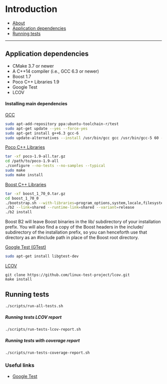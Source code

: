 # Introduction

* [About](https://en.wikipedia.org/wiki/Producer%E2%80%93consumer_problem)
* [Application dependencies](#markdown-header-application-dependencies)
* [Running tests](#markdown-header-how-to-compile-the-project-and-all-its-dependencies)

***

## Application dependencies

- CMake 3.7 or newer
- A C++14 compiler (i.e., GCC 6.3 or newer)
- Boost 1.7
- Poco C++ Libraries 1.9
- Google Test
- LCOV

#### Installing main dependencies

[GCC](https://gcc.gnu.org/gcc-6/changes.html)

```bash
sudo apt-add-repository ppa:ubuntu-toolchain-r/test  
sudo apt-get update --yes --force-yes  
sudo apt-get install g++6.3 gcc-6
sudo update-alternatives --install /usr/bin/gcc gcc /usr/bin/gcc-5 60 --slave /usr/bin/g++ g++ /usr/bin/g++-5
```

[Poco C++ Libraries](https://pocoproject.org/releases/poco-1.9.0/poco-1.9.0-all.tar.gz)

```bash
tar -xf poco-1.9-all.tar.gz  
cd /path/to/poco-1.9-all  
./configure --no-tests --no-samples --typical  
sudo make
sudo make install 
```

[Boost C++ Libraries](https://www.boost.org/users/history/version_1_70_0.html)

```bash
tar -xf boost_1_70_0.tar.gz  
cd boost_1_70_0  
./bootstrap.sh --with-libraries=program_options,system,locale,filesystem,chrono,thread
./b2 --link=shared --runtime-link=shared --variant=release
./b2 install
```

Boost B2 will leave Boost binaries in the lib/ subdirectory of your installation prefix.
You will also find a copy of the Boost headers in the include/ subdirectory of the installation prefix,
so you can henceforth use that directory as an #include path in place of the Boost root directory.

[Google Test (GTest)](https://github.com/google/googletest)

```bash
sudo apt-get install libgtest-dev
```

[LCOV](https://github.com/linux-test-project/lcov)

```
git clone https://github.com/linux-test-project/lcov.git
make install
```

## Running tests

```bash
./scripts/run-all-tests.sh
```

##### Running tests LCOV report

```bash
./scripts/run-tests-lcov-report.sh
```

##### Running tests with coverage report

```bash
./scripts/run-tests-coverage-report.sh
```

### Useful links ###
* [Google Test](https://github.com/google/googletest/blob/master/googletest/docs/Primer.md)

